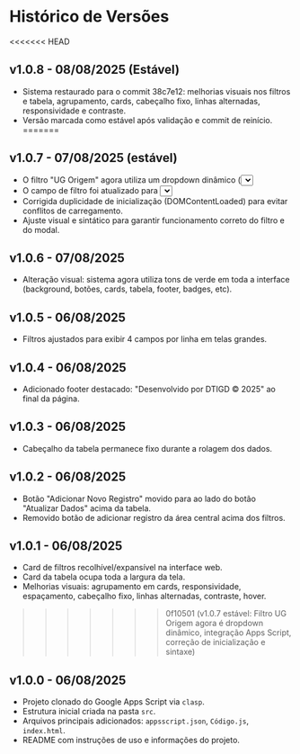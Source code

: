 # Histórico de Versões

<<<<<<< HEAD
## v1.0.8 - 08/08/2025 (Estável)
- Sistema restaurado para o commit 38c7e12: melhorias visuais nos filtros e tabela, agrupamento, cards, cabeçalho fixo, linhas alternadas, responsividade e contraste.
- Versão marcada como estável após validação e commit de reinício.
=======
## v1.0.7 - 07/08/2025 (estável)
- O filtro "UG Origem" agora utiliza um dropdown dinâmico (<select>) populado automaticamente com os valores da coluna SETOR da aba "Config Setor".
- O campo de filtro foi atualizado para <select> e as opções são carregadas via função Apps Script (getUgOrigemOptions).
- Corrigida duplicidade de inicialização (DOMContentLoaded) para evitar conflitos de carregamento.
- Ajuste visual e sintático para garantir funcionamento correto do filtro e do modal.

## v1.0.6 - 07/08/2025
- Alteração visual: sistema agora utiliza tons de verde em toda a interface (background, botões, cards, tabela, footer, badges, etc).

## v1.0.5 - 06/08/2025
- Filtros ajustados para exibir 4 campos por linha em telas grandes.

## v1.0.4 - 06/08/2025
- Adicionado footer destacado: "Desenvolvido por DTIGD © 2025" ao final da página.

## v1.0.3 - 06/08/2025
- Cabeçalho da tabela permanece fixo durante a rolagem dos dados.

## v1.0.2 - 06/08/2025
- Botão "Adicionar Novo Registro" movido para ao lado do botão "Atualizar Dados" acima da tabela.
- Removido botão de adicionar registro da área central acima dos filtros.

## v1.0.1 - 06/08/2025
- Card de filtros recolhível/expansível na interface web.
- Card da tabela ocupa toda a largura da tela.
- Melhorias visuais: agrupamento em cards, responsividade, espaçamento, cabeçalho fixo, linhas alternadas, contraste, hover.
>>>>>>> 0f10501 (v1.0.7 estável: Filtro UG Origem agora é dropdown dinâmico, integração Apps Script, correção de inicialização e sintaxe)

## v1.0.0 - 06/08/2025
- Projeto clonado do Google Apps Script via `clasp`.
- Estrutura inicial criada na pasta `src`.
- Arquivos principais adicionados: `appsscript.json`, `Código.js`, `index.html`.
- README com instruções de uso e informações do projeto.
